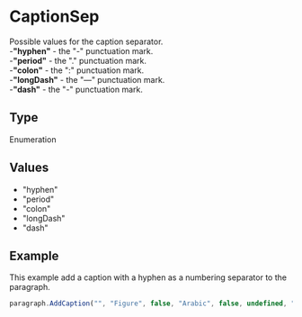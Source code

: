 # CaptionSep

Possible values for the caption separator.\
-**"hyphen"** - the "-" punctuation mark.\
-**"period"** - the "." punctuation mark.\
-**"colon"** - the ":" punctuation mark.\
-**"longDash"** - the "—" punctuation mark.\
-**"dash"** - the "-" punctuation mark.

## Type

Enumeration

## Values

- "hyphen"
- "period"
- "colon"
- "longDash"
- "dash"


## Example

This example add a caption with a hyphen as a numbering separator to the paragraph.

```javascript editor-pptx
paragraph.AddCaption("", "Figure", false, "Arabic", false, undefined, "hyphen");
```
